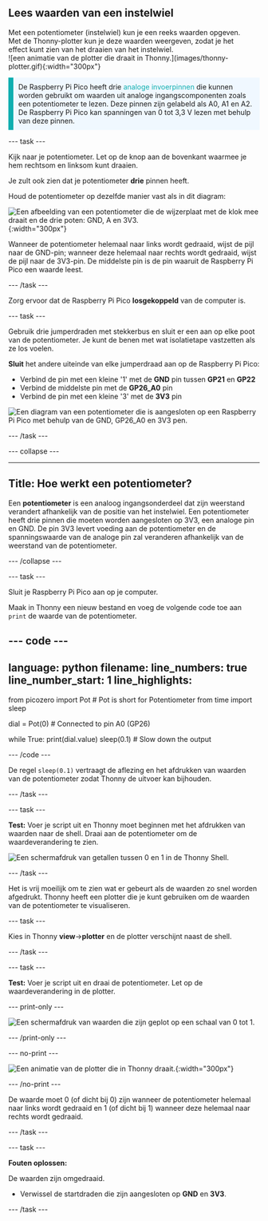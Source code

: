 ## Lees waarden van een instelwiel

<div style="display: flex; flex-wrap: wrap">
<div style="flex-basis: 200px; flex-grow: 1; margin-right: 15px;">
Met een potentiometer (instelwiel) kun je een reeks waarden opgeven. Met de Thonny-plotter kun je deze waarden weergeven, zodat je het effect kunt zien van het draaien van het instelwiel.
</div>
<div>
![een animatie van de plotter die draait in Thonny.](images/thonny-plotter.gif){:width="300px"}
</div>
</div>

<p style="border-left: solid; border-width:10px; border-color: #0faeb0; background-color: aliceblue; padding: 10px;">
De Raspberry Pi Pico heeft drie <span style="color: #0faeb0">analoge invoerpinnen</span> die kunnen worden gebruikt om waarden uit analoge ingangscomponenten zoals een potentiometer te lezen. Deze pinnen zijn gelabeld als A0, A1 en A2. De Raspberry Pi Pico kan spanningen van 0 tot 3,3 V lezen met behulp van deze pinnen.</p>

--- task ---

Kijk naar je potentiometer. Let op de knop aan de bovenkant waarmee je hem rechtsom en linksom kunt draaien.

Je zult ook zien dat je potentiometer **drie** pinnen heeft.

Houd de potentiometer op dezelfde manier vast als in dit diagram:

![Een afbeelding van een potentiometer die de wijzerplaat met de klok mee draait en de drie poten: GND, A en 3V3.](images/potentiometer-illustration.png){:width="300px"}

Wanneer de potentiometer helemaal naar links wordt gedraaid, wijst de pijl naar de GND-pin; wanneer deze helemaal naar rechts wordt gedraaid, wijst de pijl naar de 3V3-pin. De middelste pin is de pin waaruit de Raspberry Pi Pico een waarde leest.

--- /task ---

Zorg ervoor dat de Raspberry Pi Pico **losgekoppeld** van de computer is.

--- task ---

Gebruik drie jumperdraden met stekkerbus en sluit er een aan op elke poot van de potentiometer. Je kunt de benen met wat isolatietape vastzetten als ze los voelen.

**Sluit** het andere uiteinde van elke jumperdraad aan op de Raspberry Pi Pico:
+ Verbind de pin met een kleine '1' met de **GND** pin tussen **GP21** en **GP22**
+ Verbind de middelste pin met de **GP26_A0** pin
+ Verbind de pin met een kleine '3' met de **3V3** pin

![Een diagram van een potentiometer die is aangesloten op een Raspberry Pi Pico met behulp van de GND, GP26_A0 en 3V3 pen.](images/pot-diagram.png)

--- /task ---

--- collapse ---

---
Title: Hoe werkt een potentiometer?
---

Een **potentiometer** is een analoog ingangsonderdeel dat zijn weerstand verandert afhankelijk van de positie van het instelwiel. Een potentiometer heeft drie pinnen die moeten worden aangesloten op 3V3, een analoge pin en GND. De pin 3V3 levert voeding aan de potentiometer en de spanningswaarde van de analoge pin zal veranderen afhankelijk van de weerstand van de potentiometer.

--- /collapse ---

--- task ---

Sluit je Raspberry Pi Pico aan op je computer.

Maak in Thonny een nieuw bestand en voeg de volgende code toe aan `print` de waarde van de potentiometer.

--- code ---
---
language: python filename: line_numbers: true line_number_start: 1
line_highlights:
---
from picozero import Pot # Pot is short for Potentiometer from time import sleep

dial = Pot(0) # Connected to pin A0 (GP26)

while True: print(dial.value) sleep(0.1) # Slow down the output

--- /code ---

De regel `sleep(0.1)` vertraagt de aflezing en het afdrukken van waarden van de potentiometer zodat Thonny de uitvoer kan bijhouden.

--- /task ---

--- task ---

**Test:** Voer je script uit en Thonny moet beginnen met het afdrukken van waarden naar de shell. Draai aan de potentiometer om de waardeverandering te zien.

![Een schermafdruk van getallen tussen 0 en 1 in de Thonny Shell.](images/potentiometer-shell.png)

--- /task ---

Het is vrij moeilijk om te zien wat er gebeurt als de waarden zo snel worden afgedrukt. Thonny heeft een plotter die je kunt gebruiken om de waarden van de potentiometer te visualiseren.

--- task ---

Kies in Thonny **view**->**plotter** en de plotter verschijnt naast de shell.

--- /task ---

--- task ---

**Test:** Voer je script uit en draai de potentiometer. Let op de waardeverandering in de plotter.

--- print-only ---

![Een schermafdruk van waarden die zijn geplot op een schaal van 0 tot 1.](images/thonny-plotter.png)

--- /print-only ---

--- no-print ---

![Een animatie van de plotter die in Thonny draait.](images/thonny-plotter.gif){:width="300px"}

--- /no-print ---

De waarde moet 0 (of dicht bij 0) zijn wanneer de potentiometer helemaal naar links wordt gedraaid en 1 (of dicht bij 1) wanneer deze helemaal naar rechts wordt gedraaid.

--- /task ---

--- task ---

**Fouten oplossen:**

De waarden zijn omgedraaid.
+ Verwissel de startdraden die zijn aangesloten op **GND** en **3V3**.

--- /task ---

